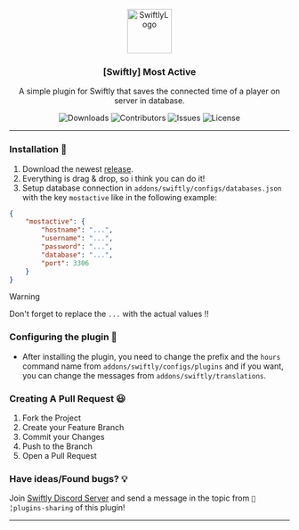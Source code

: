 <p align="center">
  <a href="https://github.com/swiftly-solution/mostactive">
    <img src="https://cdn.swiftlycs2.net/swiftly-logo.png" alt="SwiftlyLogo" width="80" height="80">
  </a>

  <h3 align="center">[Swiftly] Most Active</h3>

  <p align="center">
    A simple plugin for Swiftly that saves the connected time of a player on server in database.
    <br/>
  </p>
</p>

<p align="center">
  <img src="https://img.shields.io/github/downloads/swiftly-solution/mostactive/total" alt="Downloads"> 
  <img src="https://img.shields.io/github/contributors/swiftly-solution/mostactive?color=dark-green" alt="Contributors">
  <img src="https://img.shields.io/github/issues/swiftly-solution/mostactive" alt="Issues">
  <img src="https://img.shields.io/github/license/swiftly-solution/mostactive" alt="License">
</p>

---

### Installation 👀

1. Download the newest [release](https://github.com/swiftly-solution/mostactive/releases).
2. Everything is drag & drop, so i think you can do it!
3. Setup database connection in `addons/swiftly/configs/databases.json` with the key `mostactive` like in the following example:
```json
{
    "mostactive": {
        "hostname": "...",
        "username": "...",
        "password": "...",
        "database": "...",
        "port": 3306
    }
}
```
> [!WARNING]
> Don't forget to replace the `...` with the actual values !!

### Configuring the plugin 🧐

* After installing the plugin, you need to change the prefix and the `hours` command name from `addons/swiftly/configs/plugins` and if you want, you can change the messages from `addons/swiftly/translations`.

### Creating A Pull Request 😃

1. Fork the Project
2. Create your Feature Branch
3. Commit your Changes
4. Push to the Branch
5. Open a Pull Request

### Have ideas/Found bugs? 💡
Join [Swiftly Discord Server](https://swiftlycs2.net/discord) and send a message in the topic from `📕╎plugins-sharing` of this plugin!

---
